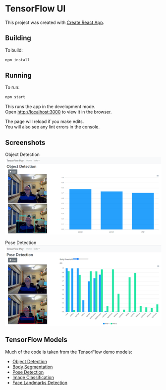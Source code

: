 # TensorFlow UI

This project was created with [Create React App](https://github.com/facebook/create-react-app).

## Building

To build:
```bash
npm install
```

## Running

To run:
```bash
npm start
```

This runs the app in the development mode.\
Open [http://localhost:3000](http://localhost:3000) to view it in the browser.

The page will reload if you make edits.\
You will also see any lint errors in the console.

## Screenshots

Object Detection
![alt text](./screenshots/tensorflow-object-detection.png "Object Detection")

Pose Detection
![alt text](./screenshots/tensorflow-pose-detection.png "Pose Detection")

## TensorFlow Models
Much of the code is taken from the TensorFlow demo models:

- [Object Detection](https://github.com/tensorflow/tfjs-models/tree/master/coco-ssd)
- [Body Segmentation](https://github.com/tensorflow/tfjs-models/tree/master/body-pix)
- [Pose Detection](https://github.com/tensorflow/tfjs-models/tree/master/posenet)
- [Image Classification](https://github.com/tensorflow/tfjs-models/tree/master/mobilenet)
- [Face Landmarks Detection](https://github.com/tensorflow/tfjs-models/tree/master/face-landmarks-detection)



